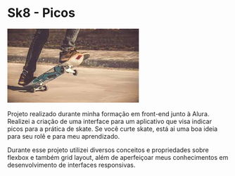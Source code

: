 <h1>Sk8 - Picos</h1>
<img src="./img/skate.jpg"</img>
<p> Projeto realizado durante minha formação em front-end junto à Alura. Realizei a criação de uma interface para um aplicativo que visa indicar picos para a prática de skate. Se você curte skate, está ai uma boa ideia para seu rolê e para meu aprendizado.
<p>Durante esse projeto utilizei diversos conceitos e propriedades sobre flexbox e também grid layout, além de aperfeiçoar meus conhecimentos em desenvolvimento de interfaces responsivas.
